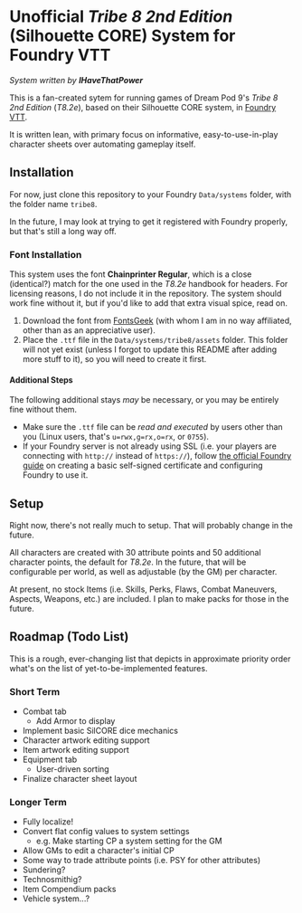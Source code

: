 # Unofficial _Tribe 8 2nd Edition_ (Silhouette CORE) System for Foundry VTT

_System written by **IHaveThatPower**_

This is a fan-created sytem for running games of Dream Pod 9's *Tribe 8 2nd Edition* (*T8.2e*), based on their Silhouette CORE system, in [Foundry VTT](https://foundryvtt.com).

It is written lean, with primary focus on informative, easy-to-use-in-play character sheets over automating gameplay itself.

## Installation

For now, just clone this repository to your Foundry `Data/systems` folder, with the folder name `tribe8`.

In the future, I may look at trying to get it registered with Foundry properly, but that's still a long way off.

### Font Installation

This system uses the font **Chainprinter Regular**, which is a close (identical?) match for the one used in the *T8.2e* handbook for headers. For licensing reasons, I do not include it in the repository. The system should work fine without it, but if you'd like to add that extra visual spice, read on.

1. Download the font from [FontsGeek](https://fontsgeek.com/fonts/Chainprinter-Regular) (with whom I am in no way affiliated, other than as an appreciative user).
2. Place the `.ttf` file in the `Data/systems/tribe8/assets` folder. This folder will not yet exist (unless I forgot to update this README after adding more stuff to it), so you will need to create it first.

#### Additional Steps

The following additional stays _may_ be necessary, or you may be entirely fine without them.

* Make sure the `.ttf` file can be _read and executed_ by users other than you (Linux users, that's `u=rwx,g=rx,o=rx`, or `0755`).
* If your Foundry server is not already using SSL (i.e. your players are connecting with `http://` instead of `https://`), follow [the official Foundry guide](https://foundryvtt.com/article/ssl/) on creating a basic self-signed certificate and configuring Foundry to use it.

## Setup

Right now, there's not really much to setup. That will probably change in the future.

All characters are created with 30 attribute points and 50 additional character points, the default for *T8.2e*. In the future, that will be configurable per world, as well as adjustable (by the GM) per character.

At present, no stock Items (i.e. Skills, Perks, Flaws, Combat Maneuvers, Aspects, Weapons, etc.) are included. I plan to make packs for those in the future.

## Roadmap (Todo List)

This is a rough, ever-changing list that depicts in approximate priority order what's on the list of yet-to-be-implemented features.

### Short Term
- Combat tab
  - Add Armor to display
- Implement basic SilCORE dice mechanics
- Character artwork editing support
- Item artwork editing support
- Equipment tab
  - User-driven sorting
- Finalize character sheet layout

### Longer Term
- Fully localize!
- Convert flat config values to system settings
  - e.g. Make starting CP a system setting for the GM
- Allow GMs to edit a character's initial CP
- Some way to trade attribute points (i.e. PSY for other attributes)
- Sundering?
- Technosmithig?
- Item Compendium packs
- Vehicle system...?
